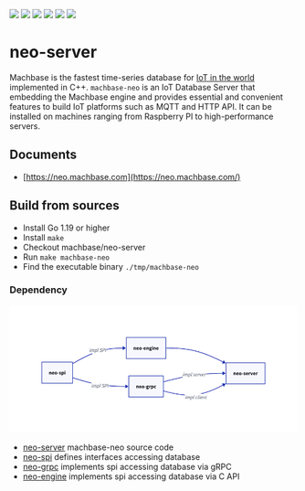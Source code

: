 
[![](https://img.shields.io/github/v/release/machbase/neo-server?sort=semver)](https://github.com/machbase/neo-server/releases)
[![](https://github.com/machbase/neo-server/actions/workflows/ci-linux-arm64.yml/badge.svg)](https://github.com/machbase/neo-server/actions/workflows/ci-linux-arm64.yml)
[![](https://github.com/machbase/neo-server/actions/workflows/ci-linux-amd64.yml/badge.svg)](https://github.com/machbase/neo-server/actions/workflows/ci-linux-amd64.yml)
[![](https://github.com/machbase/neo-server/actions/workflows/ci-darwin-arm64.yml/badge.svg)](https://github.com/machbase/neo-server/actions/workflows/ci-darwin-arm64.yml)
[![](https://github.com/machbase/neo-server/actions/workflows/ci-darwin-amd64.yml/badge.svg)](https://github.com/machbase/neo-server/actions/workflows/ci-darwin-amd64.yml)
[![](https://github.com/machbase/neo-server/actions/workflows/ci-windows-amd64.yml/badge.svg)](https://github.com/machbase/neo-server/actions/workflows/ci-windows-amd64.yml)

# neo-server

Machbase is the fastest time-series database for [IoT in the world](https://www.tpc.org/tpcx-iot/results/tpcxiot_perf_results5.asp?version=2) implemented in C++. 
`machbase-neo` is an IoT Database Server that embedding the Machbase engine and provides essential and convenient features to build IoT platforms such as MQTT and HTTP API. It can be installed on machines ranging from Raspberry PI to high-performance servers.

## Documents

- [https://neo.machbase.com](https://neo.machbase.com/)

## Build from sources

- Install Go 1.19 or higher 
- Install `make`
- Checkout machbase/neo-server
- Run `make machbase-neo`
- Find the executable binary `./tmp/machbase-neo`

### Dependency

![deps](./docs/deps.png)

- [neo-server](https://github.com/machbase/neo-server) machbase-neo source code
- [neo-spi](https://github.com/machbase/neo-spi) defines interfaces accessing database
- [neo-grpc](https://github.com/machbase/neo-grpc) implements spi accessing database via gRPC
- [neo-engine](https://github.com/machbase/neo-engine) implements spi accessing database via C API
